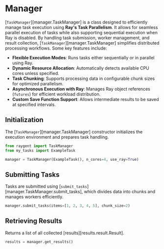 # Manager

[`TaskManager`][manager.TaskManager] is a class designed to efficiently manage task execution using **Ray's Task Parallelism**.
It allows for seamless parallel execution of tasks while also supporting sequential execution when Ray is disabled.
By handling task submission, worker management, and result collection, [`TaskManager`][manager.TaskManager] simplifies distributed processing workflows.
Some key features include:

-   **Flexible Execution Modes**: Runs tasks either sequentially or in parallel using Ray.
-   **Dynamic Resource Allocation**: Automatically detects available CPU cores unless specified.
-   **Task Chunking**: Supports processing data in configurable chunk sizes for optimized parallelism.
-   **Asynchronous Execution with Ray**: Manages Ray object references (`futures`) for efficient workload distribution.
-   **Custom Save Function Support**: Allows intermediate results to be saved at specified intervals.

## Initialization

The [`TaskManager`][manager.TaskManager] constructor initializes the execution environment and prepares task handling.

```python
from raygent import TaskManager
from my_tasks import ExampleTask

manager = TaskManager(ExampleTask(), n_cores=4, use_ray=True)
```

## Submitting Tasks

Tasks are submitted using [`submit_tasks`][manager.TaskManager.submit_tasks], which divides data into chunks and manages workers efficiently.

```python
manager.submit_tasks(items=[1, 2, 3, 4, 5], chunk_size=2)
```

## Retrieving Results

Returns a list of all collected [results][results.result.Result].

```python
results = manager.get_results()
```
